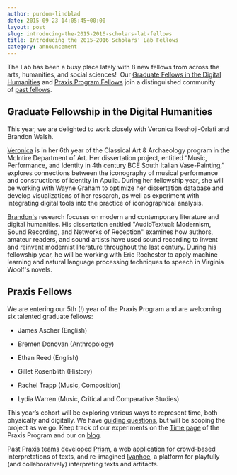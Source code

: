 ```yaml
---
author: purdom-lindblad
date: 2015-09-23 14:05:45+00:00
layout: post
slug: introducing-the-2015-2016-scholars-lab-fellows
title: Introducing the 2015-2016 Scholars' Lab Fellows
category: announcement
---
```


The Lab has been a busy place lately with 8 new fellows from across the arts, humanities, and social sciences!  Our [Graduate Fellows in the Digital Humanities](http://scholarslab.org/graduate-fellowships/) and [Praxis Program Fellows](https://praxis.scholarslab.org/) join a distinguished community of [past fellows](http://scholarslab.org/people/).


## Graduate Fellowship in the Digital Humanities


This year, we are delighted to work closely with Veronica Ikeshoji-Orlati and Brandon Walsh.

[Veronica](http://scholarslab.org/people/veronica-ikeshoji-orlati/) is in her 6th year of the Classical Art & Archaeology program in the McIntire Department of Art. Her dissertation project, entitled “Music, Performance, and Identity in 4th century BCE South Italian Vase-Painting,” explores connections between the iconography of musical performance and constructions of identity in Apulia. During her fellowship year, she will be working with Wayne Graham to optimize her dissertation database and develop visualizations of her research, as well as experiment with integrating digital tools into the practice of iconographical analysis.

[Brandon's](http://scholarslab.org/people/brandon-walsh/) research focuses on modern and contemporary literature and digital humanities. His dissertation entitled "AudioTextual: Modernism, Sound Recording, and Networks of Reception" examines how authors, amateur readers, and sound artists have used sound recording to invent and reinvent modernist literature throughout the last century. During his fellowship year, he will be working with Eric Rochester to apply machine learning and natural language processing techniques to speech in Virginia Woolf's novels.


## Praxis Fellows


We are entering our 5th (!) year of the Praxis Program and are welcoming six talented graduate fellows:



 	
  * James Ascher (English)

 	
  * Bremen Donovan (Anthropology)

 	
  * Ethan Reed (English)

 	
  * Gillet Rosenblith (History)

 	
  * Rachel Trapp (Music, Composition)

 	
  * Lydia Warren (Music, Critical and Comparative Studies)


This year’s cohort will be exploring various ways to represent time, both physically and digitally. We have [guiding questions](https://praxis.scholarslab.org/charter/charter-2015-2016/), but will be scoping the project as we go. Keep track of our experiments on the [Time page](https://praxis.scholarslab.org/time/) of the Praxis Program and our on [blog](http://scholarslab.org/archives/).

Past Praxis teams developed [Prism](http://prism.scholarslab.org/), a web application for crowd-based interpretations of texts, and re-imagined [Ivanhoe](http://ivanhoe.scholarslab.org/), a platform for playfully (and collaboratively) interpreting texts and artifacts.
